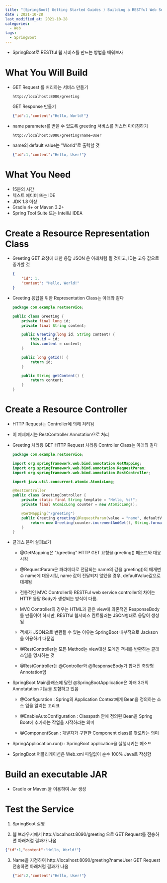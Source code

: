 ```yaml
---
title: "[SpringBoot] Getting Started Guides ) Building a RESTful Web Service"
date : 2021-10-28
last_modified_at: 2021-10-28
categories:
  - Web
tags:
  - SpringBoot
---
```


- SpringBoot로 RESTful 웹 서비스를 만드는 방법을 배워보자

# What You Will Build

- GET Request 를 처리하는 서비스 만들기

  ```
  http://localhost:8080/greeting
  ```

  GET Response 만들기  

  ```json
  {"id":1,"content":"Hello, World!"} 
  ```

- name parameter를 받을 수 있도록 greeting 서비스를 커스터 마이징하기

  ```
  http://localhost:8080/greeting?name=User
  ```

- name의 default value는 "World"로 출력할 것

  ```json
  {"id":1,"content":"Hello, User!"}
  ```

# What You Need

- 15분의 시간
- 텍스트 에디터 또는 IDE
- JDK 1.8 이상
- Gradle 4+ or Maven 3.2+
- Spring Tool Suite 또는 IntelliJ IDEA

# Create a Resource Representation Class

- Greeting GET 요청에 대한 응답 JSON 은 아래처럼 될 것이고, ID는 고유 값으로 증가할 것

  ```json
  {
      "id": 1,
      "content": "Hello, World!"
  }
  ```

- Greeting 응답을 위한 Representation Class는 아래와 같다

  ```java
  package com.example.restservice;
  
  public class Greeting {
      private final long id;
      private final String content;
  
      public Greeting(long id, String content) {
          this.id = id;
          this.content = content;
      }
  
      public long getId() {
          return id;
      }
  
      public String getContent() {
          return content;
      }
  }
  
  ```

# Create a Resource Controller

- HTTP Request는 Controller에 의해 처리됨

- 이 예제에서는 RestController Annotation으로 처리

- Greeting 처리용 GET HTTP Request 처리용 Controller Class는 아래와 같다

  ```java
  package com.example.restservice;
  
  import org.springframework.web.bind.annotation.GetMapping;
  import org.springframework.web.bind.annotation.RequestParam;
  import org.springframework.web.bind.annotation.RestController;
  
  import java.util.concurrent.atomic.AtomicLong;
  
  @RestController
  public class GreetingController {
      private static final String template = "Hello, %s!";
      private final AtomicLong counter = new AtomicLong();
  
      @GetMapping("/greeting")
      public Greeting greeting(@RequestParam(value = "name", defaultValue = "World") String name) {
          return new Greeting(counter.incrementAndGet(), String.format(template, name));
      }
  }
  ```

- 클래스 뜯어 살펴보기

  - @GetMapping은 "/greeting" HTTP GET 요청을 greeting() 메소드와 대응시킴

  - @RequestParam은 파라메터로 전달되는 name의 값을 greeting()의 매개변수 name에 대응시킴, name 값이 전달되지 않았을 경우, defaultValue값으로 대체됨

  - 전통적인 MVC Controller와 RESTFul web service controller의 차이는 HTTP 응답 Body가 생성되는 방식이 다름.

  - MVC Controller의 경우는 HTML과 같은 view에 의존적인 ResponseBody를 만들어야 하지만, RESTful 웹서비스 컨트롤러는 JSON형태로 응답이 생성됨

  - 객체가 JSON으로 변환될 수 있는 이유는 SpringBoot 내부적으로 Jackson을 이용하기 때문임
 
  - @RestController는 모든 Method는 view대신 도메인 객체를 반환하는 클래스임을 명시하는 것

  - @RestController는 @Controller와 @ResponseBody가 합쳐진 축양형 Annotation임

- SpringBoot Main클래스에 달린 @SpringBootApplication은 아래 3개의 Annotatation 기능을 포함하고 있음

  - @Configuration : Spring의 Application Context에게 Bean을 정의하는 소스 임을 알리는 꼬리표

  - @EnableAutoConfiguration : Classpath 안에 정의된 Bean을 Spring Boot에 추가하는 작업을 시작하라는 의미

  - @ComponentScan : 개발자가 구현한 Component class를 찾으라는 의미

- SpringAppliocation.run() : SpringBoot application을 실행시키는 메소드

- SpringBoot 어플리케이션은 Web.xml 파일없이 순수 100% Java로 작성함

# Build an executable JAR

- Gradle or Maven 을 이용하여 Jar 생성



# Test the Service

1. SpringBoot 실행 

2.  웹 브라우저에서 http://localhost:8090/greeting 으로 GET Request를 전송하면 아래처럼 결과가 나옴

   ```json
   {"id":1,"content":"Hello, World!"}
   ```

3. Name을 지정하여 http://localhost:8090/greeting?nameUser GET Request  전송하면 아래처럼 결과가 나옴

   ```json
   {"id":2,"content":"Hello, User!"}
   ```

   
